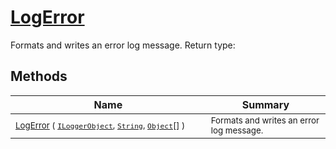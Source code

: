 # [LogError](./ILoggerObjectExtensions-100663345.md)

Formats and writes an error log message.
Return type:
## Methods

| Name | Summary | 
| --- | --- | 
| <sub>[LogError](./ILoggerObjectExtensions-100663345.md) ( [`ILoggerObject`](./../ILoggerObject.md), [`String`](https://docs.microsoft.com/en-us/dotnet/api/System.String), [`Object`](https://docs.microsoft.com/en-us/dotnet/api/System.Object)[] )</sub><img width=200/>| <sub>Formats and writes an error log message.</sub>| <br>


